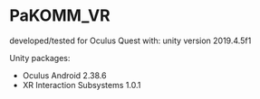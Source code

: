 # PaKOMM_VR


developed/tested for Oculus Quest with:
unity version 2019.4.5f1

Unity packages:
* Oculus Android 2.38.6
* XR Interaction Subsystems 1.0.1 
